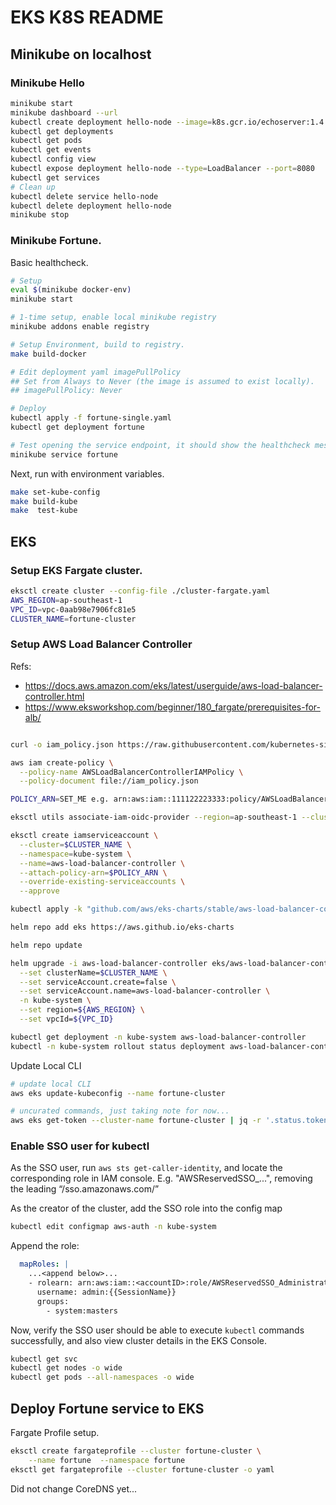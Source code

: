 # EKS K8S README

## Minikube on localhost

### Minikube Hello

```bash
minikube start
minikube dashboard --url
kubectl create deployment hello-node --image=k8s.gcr.io/echoserver:1.4
kubectl get deployments
kubectl get pods
kubectl get events
kubectl config view
kubectl expose deployment hello-node --type=LoadBalancer --port=8080
kubectl get services
# Clean up
kubectl delete service hello-node
kubectl delete deployment hello-node
minikube stop
```

### Minikube Fortune.

Basic healthcheck.

```bash
# Setup
eval $(minikube docker-env)
minikube start

# 1-time setup, enable local minikube registry
minikube addons enable registry

# Setup Environment, build to registry.
make build-docker

# Edit deployment yaml imagePullPolicy 
## Set from Always to Never (the image is assumed to exist locally).
## imagePullPolicy: Never

# Deploy
kubectl apply -f fortune-single.yaml
kubectl get deployment fortune

# Test opening the service endpoint, it should show the healthcheck message.
minikube service fortune
```

Next, run with environment variables.

```bash
make set-kube-config 
make build-kube 
make  test-kube
```

## EKS

### Setup EKS Fargate cluster.

```bash
eksctl create cluster --config-file ./cluster-fargate.yaml
AWS_REGION=ap-southeast-1
VPC_ID=vpc-0aab98e7906fc81e5
CLUSTER_NAME=fortune-cluster
```

### Setup AWS Load Balancer Controller

Refs:

* https://docs.aws.amazon.com/eks/latest/userguide/aws-load-balancer-controller.html
* https://www.eksworkshop.com/beginner/180_fargate/prerequisites-for-alb/

```bash

curl -o iam_policy.json https://raw.githubusercontent.com/kubernetes-sigs/aws-load-balancer-controller/v2.2.0/docs/install/iam_policy.json

aws iam create-policy \
  --policy-name AWSLoadBalancerControllerIAMPolicy \
  --policy-document file://iam_policy.json

POLICY_ARN=SET_ME e.g. arn:aws:iam::111122223333:policy/AWSLoadBalancerControllerIAMPolicy

eksctl utils associate-iam-oidc-provider --region=ap-southeast-1 --cluster=$CLUSTER_NAME --approve

eksctl create iamserviceaccount \
  --cluster=$CLUSTER_NAME \
  --namespace=kube-system \
  --name=aws-load-balancer-controller \
  --attach-policy-arn=$POLICY_ARN \
  --override-existing-serviceaccounts \
  --approve

kubectl apply -k "github.com/aws/eks-charts/stable/aws-load-balancer-controller/crds?ref=master"

helm repo add eks https://aws.github.io/eks-charts

helm repo update

helm upgrade -i aws-load-balancer-controller eks/aws-load-balancer-controller \
  --set clusterName=$CLUSTER_NAME \
  --set serviceAccount.create=false \
  --set serviceAccount.name=aws-load-balancer-controller \
  -n kube-system \
  --set region=${AWS_REGION} \
  --set vpcId=${VPC_ID}

kubectl get deployment -n kube-system aws-load-balancer-controller
kubectl -n kube-system rollout status deployment aws-load-balancer-controller
```


Update Local CLI
```bash
# update local CLI
aws eks update-kubeconfig --name fortune-cluster

# uncurated commands, just taking note for now...
aws eks get-token --cluster-name fortune-cluster | jq -r '.status.token'


```

### Enable SSO user for kubectl

As the SSO user, run ```aws sts get-caller-identity```, and locate the corresponding role in IAM console. E.g. "AWSReservedSSO_...", removing the leading  “/sso.amazonaws.com/<region>” 

As the creator of the cluster, add the SSO role into the config map
```bash
kubectl edit configmap aws-auth -n kube-system
```

Append the role:

```yaml
  mapRoles: |
    ...<append below>...
    - rolearn: arn:aws:iam::<accountID>:role/AWSReservedSSO_AdministratorAccess_REDACTED
      username: admin:{{SessionName}}
      groups:
        - system:masters
```

Now, verify the SSO user should be able to execute ```kubectl``` commands successfully, and also view cluster details in the EKS Console.

```bash
kubectl get svc
kubectl get nodes -o wide
kubectl get pods --all-namespaces -o wide
```

## Deploy Fortune service to EKS

Fargate Profile setup.

```bash
eksctl create fargateprofile --cluster fortune-cluster \
    --name fortune  --namespace fortune
eksctl get fargateprofile --cluster fortune-cluster -o yaml
```

Did not change CoreDNS yet...
